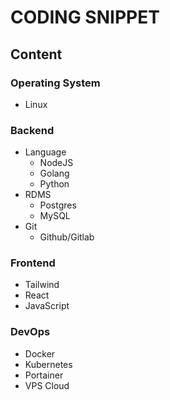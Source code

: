 # CODING SNIPPET

## Content

### Operating System
- Linux

### Backend
- Language
  - NodeJS
  - Golang
  - Python
- RDMS
  - Postgres
  - MySQL
- Git
  - Github/Gitlab

### Frontend
- Tailwind
- React
- JavaScript

### DevOps
- Docker
- Kubernetes
- Portainer
- VPS Cloud
